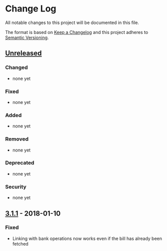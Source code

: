 # Change Log
All notable changes to this project will be documented in this file.

The format is based on [Keep a Changelog](http://keepachangelog.com/)
and this project adheres to [Semantic Versioning](http://semver.org/).

## [Unreleased]

### Changed
- none yet

### Fixed
- none yet

### Added
- none yet

### Removed
- none yet

### Deprecated
- none yet

### Security
- none yet


## [3.1.1] - 2018-01-10
### Fixed
- Linking with bank operations now works even if the bill has already been fetched

[Unreleased]: https://github.com/cozy/cozy-ui/compare/v3.1.1...HEAD
[3.1.1]: https://github.com/cozy/cozy-ui/compare/v3.1.1...8b00eda

